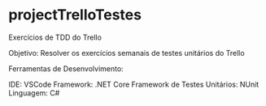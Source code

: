 # projectTrelloTestes
Exercícios de TDD do Trello

Objetivo: Resolver os exercícios semanais de testes unitários do Trello

Ferramentas de Desenvolvimento:

IDE: VSCode
Framework: .NET Core
Framework de Testes Unitários: NUnit
Linguagem: C#
